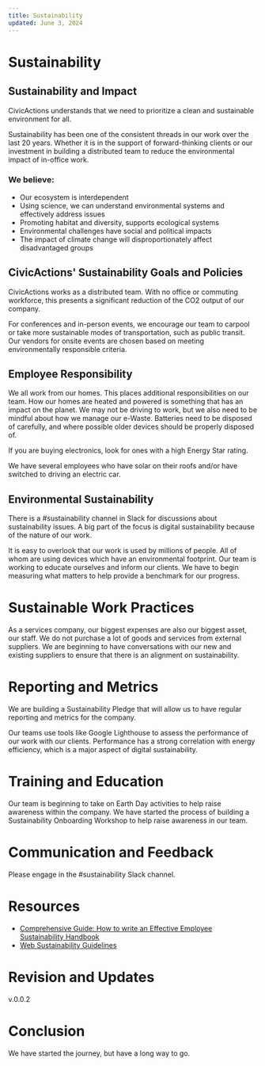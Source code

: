 ```yaml
---
title: Sustainability
updated: June 3, 2024
---
```


# Sustainability

## Sustainability and Impact
CivicActions understands that we need to prioritize a clean and sustainable environment for all.

Sustainability has been one of the consistent threads in our work over the last 20 years. Whether it is in the support of forward-thinking clients or our investment in building a distributed team to reduce the environmental impact of in-office work.

### We believe:
- Our ecosystem is interdependent
- Using science, we can understand environmental systems and effectively address issues
- Promoting habitat and diversity, supports ecological systems
- Environmental challenges have social and political impacts
- The impact of climate change will disproportionately affect disadvantaged groups

## CivicActions' Sustainability Goals and Policies
CivicActions works as a distributed team. With no office or commuting workforce, this presents a significant reduction of the CO2 output of our company. 

For conferences and in-person events, we encourage our team to carpool or take more sustainable modes of transportation, such as public transit.  Our vendors for onsite events are chosen based on meeting environmentally responsible criteria. 

## Employee Responsibility
We all work from our homes. This places additional responsibilities on our team. How our homes are heated and powered is something that has an impact on the planet. We may not be driving to work, but we also need to be mindful about how we manage our e-Waste. Batteries need to be disposed of carefully, and where possible older devices should be properly disposed of. 

If you are buying electronics, look for ones with a high Energy Star rating. 

We have several employees who have solar on their roofs and/or have switched to driving an electric car. 

## Environmental Sustainability
There is a #sustainability channel in Slack for discussions about sustainability issues. A big part of the focus is digital sustainability because of the nature of our work. 

It is easy to overlook that our work is used by millions of people. All of whom are using devices which have an environmental footprint. Our team is working to educate ourselves and inform our clients. We have to begin measuring what matters to help provide a benchmark for our progress. 

# Sustainable Work Practices 
As a services company, our biggest expenses are also our biggest asset, our staff. We do not purchase a lot of goods and services from external suppliers. We are beginning to have conversations with our new and existing suppliers to ensure that there is an alignment on sustainability. 

# Reporting and Metrics 
We are building a Sustainability Pledge that will allow us to have regular reporting and metrics for the company. 

Our teams use tools like Google Lighthouse to assess the performance of our work with our clients. Performance has a strong correlation with energy efficiency, which is a major aspect of digital sustainability. 

# Training and Education 
Our team is beginning to take on Earth Day activities to help raise awareness within the company. We have started the process of building a Sustainability Onboarding Workshop to help raise awareness in our team. 

# Communication and Feedback 
Please engage in the #sustainability Slack channel. 

# Resources
- [Comprehensive Guide: How to write an Effective Employee Sustainability Handbook](https://www.awardaroo.io/resources/comprehensive-guide-how-to-write-an-effective-employee-sustainability-handbook)
- [Web Sustainability Guidelines](https://w3c.github.io/sustyweb/)

# Revision and Updates 
v.0.0.2

# Conclusion
We have started the journey, but have a long way to go. 
